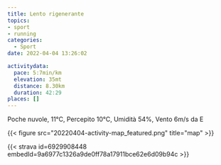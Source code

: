 ```yaml
---
title: Lento rigenerante
topics:
- sport
- running
categories: 
  - Sport
date: 2022-04-04 13:26:02

activitydata:
  pace: 5:7min/km
  elevation: 35mt
  distance: 8.30km
  duration: 42:29
places: []
---
```


Poche nuvole, 11°C, Percepito 10°C, Umidità 54%, Vento 6m/s da E

<!--more-->

{{<  figure src="20220404-activity-map_featured.png" title="map" >}}

{{< strava id=6929908448 embedId=9a6977c1326a9de0ff78a17911bce62e6d09b94c >}}
